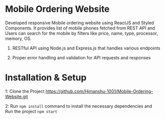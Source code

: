 # Mobile Ordering Website

Developed responsive Mobile ordering website using ReactJS and Styled Components. It provides list of mobile phones fetched from REST API and Users can search for the mobile by filters like price, name, type, processor, memory, OS.

1. RESTful API using Node.js and Express.js that handles various endpoints

2. Proper error handling and validation for API requests and responses


# Installation & Setup

1: Clone the Project https://github.com/Himanshu-1001/Mobile-Ordering-Website.git

2: Run `npm install`  command to install the necessary dependencies and Run the project `npm start`
   
   
